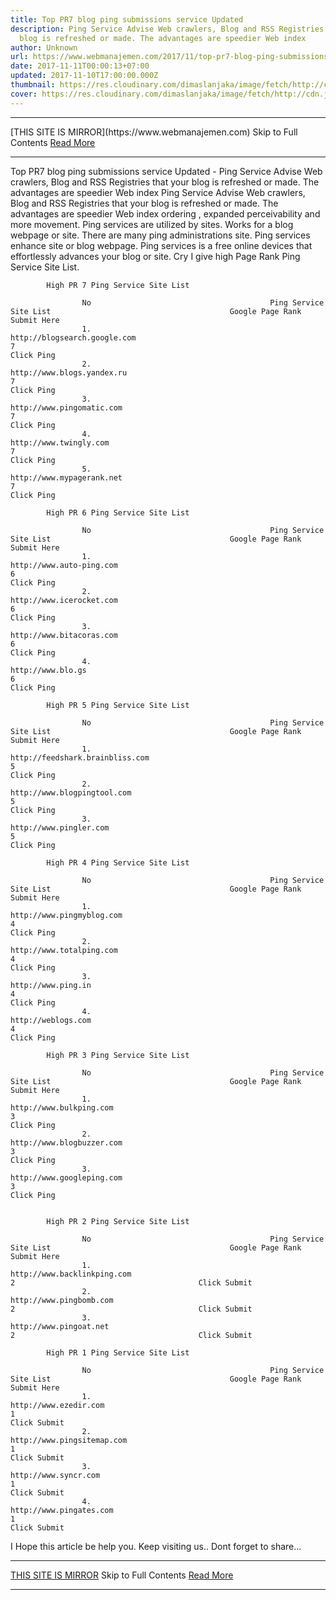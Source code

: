 ```yaml
---
title: Top PR7 blog ping submissions service Updated
description: Ping Service Advise Web crawlers, Blog and RSS Registries that your
  blog is refreshed or made. The advantages are speedier Web index
author: Unknown
url: https://www.webmanajemen.com/2017/11/top-pr7-blog-ping-submissions-service.html
date: 2017-11-11T00:00:13+07:00
updated: 2017-11-10T17:00:00.000Z
thumbnail: https://res.cloudinary.com/dimaslanjaka/image/fetch/http://cdn.johneengle.com/wp-content/uploads/2010/12/ping-blog.jpg
cover: https://res.cloudinary.com/dimaslanjaka/image/fetch/http://cdn.johneengle.com/wp-content/uploads/2010/12/ping-blog.jpg
---
```


<hr/> [THIS SITE IS MIRROR](https://www.webmanajemen.com) Skip to Full Contents <a href="https://www.webmanajemen.com/2017/11/top-pr7-blog-ping-submissions-service.html" rel="follow" class="button" id="read-more">Read More</a> <hr/> Top PR7 blog ping submissions service Updated - Ping Service Advise Web crawlers, Blog and RSS Registries that your blog is refreshed or made. The advantages are speedier Web index Ping Service Advise Web crawlers, Blog and RSS Registries that your blog is refreshed or made. The advantages are speedier Web index ordering , expanded perceivability and more movement. Ping services are utilized by sites. Works for a blog webpage or site. There are many ping administrations site. Ping services enhance site or blog webpage. Ping services is a free online devices that effortlessly advances your blog or site. Cry I give high Page Rank Ping Service Site List.


            High PR 7 Ping Service Site List         
            
                    No                                        Ping Service Site List                                        Google Page Rank                                        Submit Here                                    
                    1.                                                                     http://blogsearch.google.com                                                                 7                                                                     Click Ping                                                             
                    2.                                                                     http://www.blogs.yandex.ru                                                                 7                                                                     Click Ping                                                             
                    3.                                                                     http://www.pingomatic.com                                                                 7                                                                     Click Ping                                                             
                    4.                                                                     http://www.twingly.com                                                                 7                                                                     Click Ping                                                             
                    5.                                                                     http://www.mypagerank.net                                                                 7                                                                     Click Ping                                                             
        
            High PR 6 Ping Service Site List         
            
                    No                                        Ping Service Site List                                        Google Page Rank                                        Submit Here                                    
                    1.                                                                     http://www.auto-ping.com                                                                 6                                                                     Click Ping                                                             
                    2.                                                                     http://www.icerocket.com                                                                 6                                                                     Click Ping                                                             
                    3.                                                                     http://www.bitacoras.com                                                                 6                                                                     Click Ping                                                             
                    4.                                                                     http://www.blo.gs                                                                 6                                                                     Click Ping                                                             
        
            High PR 5 Ping Service Site List         
            
                    No                                        Ping Service Site List                                        Google Page Rank                                        Submit Here                                    
                    1.                                                                     http://feedshark.brainbliss.com                                                                 5                                                                     Click Ping                                                             
                    2.                                                                     http://www.blogpingtool.com                                                                 5                                                                     Click Ping                                                             
                    3.                                                                     http://www.pingler.com                                                                 5                                                                     Click Ping                                                             
        
            High PR 4 Ping Service Site List         
            
                    No                                        Ping Service Site List                                        Google Page Rank                                        Submit Here                                    
                    1.                                                                     http://www.pingmyblog.com                                                                 4                                                                     Click Ping                                                             
                    2.                                                                     http://www.totalping.com                                                                 4                                                                     Click Ping                                                             
                    3.                                                                     http://www.ping.in                                                                 4                                                                     Click Ping                                                             
                    4.                                                                     http://weblogs.com                                                                 4                                                                     Click Ping                                                             
        
            High PR 3 Ping Service Site List         
            
                    No                                        Ping Service Site List                                        Google Page Rank                                        Submit Here                                    
                    1.                                                                     http://www.bulkping.com                                                                 3                                                                     Click Ping                                                             
                    2.                                                                     http://www.blogbuzzer.com                                                                 3                                                                     Click Ping                                                             
                    3.                                                                     http://www.googleping.com                                                                 3                                                                     Click Ping                                                             
        
        
            High PR 2 Ping Service Site List         
            
                    No                                        Ping Service Site List                                        Google Page Rank                                        Submit Here                                    
                    1.                                                                     http://www.backlinkping.com                                                                 2                                         Click Submit                                     
                    2.                                                                     http://www.pingbomb.com                                                                 2                                         Click Submit                                     
                    3.                                                                     http://www.pingoat.net                                                                 2                                         Click Submit                                     
        
            High PR 1 Ping Service Site List         
            
                    No                                        Ping Service Site List                                        Google Page Rank                                        Submit Here                                    
                    1.                                                                     http://www.ezedir.com                                                                 1                                                                     Click Submit                                                             
                    2.                                                                     http://www.pingsitemap.com                                                                 1                                                                     Click Submit                                                             
                    3.                                                                     http://www.syncr.com                                                                 1                                                                     Click Submit                                                             
                    4.                                                                     http://www.pingates.com                                                                 1                                                                     Click Submit                                                 
                
        
I Hope this article be help you. Keep visiting us.. Dont forget to share... <hr/> [THIS SITE IS MIRROR](https://www.webmanajemen.com) Skip to Full Contents <a href="https://www.webmanajemen.com/2017/11/top-pr7-blog-ping-submissions-service.html" rel="follow" class="button" id="read-more">Read More</a> <hr/>